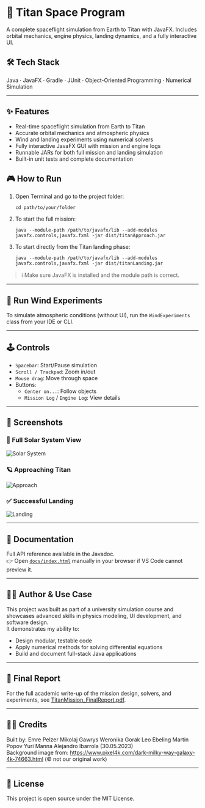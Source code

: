 # 🚀 Titan Space Program

A complete spaceflight simulation from Earth to Titan with JavaFX. Includes orbital mechanics, engine physics, landing dynamics, and a fully interactive UI.

## 🛠 Tech Stack

Java · JavaFX · Gradle · JUnit · Object-Oriented Programming · Numerical Simulation

---

## ✨ Features

- Real-time spaceflight simulation from Earth to Titan
- Accurate orbital mechanics and atmospheric physics
- Wind and landing experiments using numerical solvers
- Fully interactive JavaFX GUI with mission and engine logs
- Runnable JARs for both full mission and landing simulation
- Built-in unit tests and complete documentation

## 🎮 How to Run

1. Open Terminal and go to the project folder:
   ```
   cd path/to/your/folder
   ```

2. To start the full mission:
   ```
   java --module-path /path/to/javafx/lib --add-modules javafx.controls,javafx.fxml -jar dist/titanApproach.jar
   ```

3. To start directly from the Titan landing phase:
   ```
   java --module-path /path/to/javafx/lib --add-modules javafx.controls,javafx.fxml -jar dist/titanLanding.jar
   ```

> ℹ️ Make sure JavaFX is installed and the module path is correct.

---

## 🧪 Run Wind Experiments

To simulate atmospheric conditions (without UI), run the `WindExperiments` class from your IDE or CLI.

---

## 🕹 Controls

- `Spacebar`: Start/Pause simulation
- `Scroll / Trackpad`: Zoom in/out
- `Mouse drag`: Move through space
- Buttons:
  - `Center on...`: Follow objects
  - `Mission Log` / `Engine Log`: View details

---

## 📸 Screenshots

### 🚀 Full Solar System View
![Solar System](screenshots/Solar_system_GUI.png)

### 🪐 Approaching Titan
![Approach](screenshots/mission_and_engine_log.png)

### ✅ Successful Landing
![Landing](screenshots/Landing_GUI.png)

---

## 📄 Documentation

Full API reference available in the Javadoc.  
👉 Open [`docs/index.html`](docs/index.html) manually in your browser if VS Code cannot preview it.

---

## 🧑‍💻 Author & Use Case

This project was built as part of a university simulation course and showcases advanced skills in physics modeling, UI development, and software design.  
It demonstrates my ability to:
- Design modular, testable code
- Apply numerical methods for solving differential equations
- Build and document full-stack Java applications

---

## 📘 Final Report

For the full academic write-up of the mission design, solvers, and experiments, see [TitanMission_FinalReport.pdf](docs/TitanMission_FinalReport.pdf).

---

## 👨‍🚀 Credits

Built by:
Emre Pelzer
Mikolaj Gawrys
Weronika Gorak
Leo Ebeling
Martin Popov
Yuri Manna
Alejandro Ibarrola
(30.05.2023)  
Background image from: https://www.pixel4k.com/dark-milky-way-galaxy-4k-74663.html (© not our original work)

---

## 📜 License

This project is open source under the MIT License.
